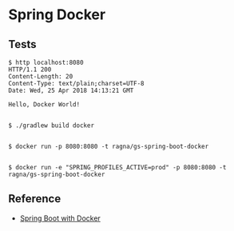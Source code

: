 # Spring Docker




## Tests

```
$ http localhost:8080
HTTP/1.1 200
Content-Length: 20
Content-Type: text/plain;charset=UTF-8
Date: Wed, 25 Apr 2018 14:13:21 GMT

Hello, Docker World!


$ ./gradlew build docker


$ docker run -p 8080:8080 -t ragna/gs-spring-boot-docker


$ docker run -e "SPRING_PROFILES_ACTIVE=prod" -p 8080:8080 -t ragna/gs-spring-boot-docker

```


## Reference


* [Spring Boot with Docker](https://spring.io/guides/gs/spring-boot-docker/)
